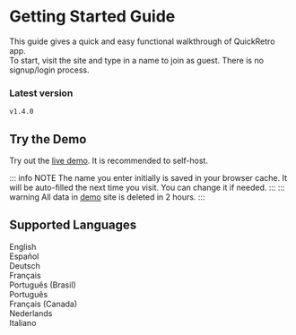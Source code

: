 # Getting Started Guide

This guide gives a quick and easy functional walkthrough of QuickRetro app.\
To start, visit the site and type in a name to join as guest. There is no signup/login process.

### Latest version
<code>v1.4.0</code>

## Try the Demo
Try out the [live demo](https://demo.quickretro.app). It is recommended to self-host.

::: info NOTE
The name you enter initially is saved in your browser cache. It will be auto-filled the next time you visit. You can change it if needed.
:::
::: warning
All data in [demo](https://demo.quickretro.app) site is deleted in 2 hours.
:::

## Supported Languages
English\
Español\
Deutsch\
Français\
Português (Brasil)\
Português\
Français (Canada)\
Nederlands\
Italiano